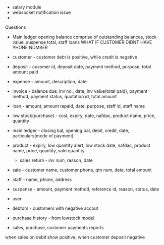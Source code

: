- salary module
- websocket notification issue
-

Questions

- Main ledger opening balance comprise of outstanding balances, stock value, suspense total, staff loans
  WHAT IF CUSTOMER DIDNT HAVE PHONE NUMBER

- customer - customer debt is positive, while credit is negative
- deposit - cusomer id, deposit date, payment method, purpose, total amount paid
- expense - amount, description, date
- invoice - balance due, inv no., date, inv value(total paid), payment method, payment status, quotation id, total amount
- loan - amount, amount repaid, date, purpose, staff id, staff name
- low stock(purchase) - cost, expiry, date, nafdac, product name, price, quantity
- main ledger - closing bal, opening bal, debit, credit, date, particulars(mode of payment)
- product - expiry, low quantity alert, low stock date, nafdac, product name, price, quantity, sold quantity
  <!-- - purchase return -->
  - sales return - inv num, reason, date
- sale - customer name, customer phone, qtn num, date, total amount
- staff - name, phone, address
- suspense - amount, payment method, reference id, reason, status, date
- user
- debtors - customers with negative accout
- purchase history - from lowstock model
- sales, purchase, customer payments reports

when sales on debit show positive, when customer deposit negative
